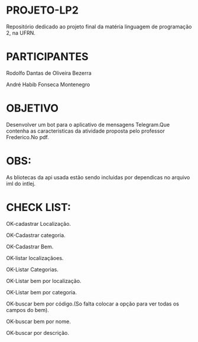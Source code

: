 # PROJETO-LP2
Repositório dedicado ao projeto final da matéria linguagem de programação 2, na UFRN.

# PARTICIPANTES
Rodolfo Dantas de Oliveira Bezerra

André Habib Fonseca Montenegro

# OBJETIVO
Desenvolver um bot para o aplicativo de mensagens Telegram.Que contenha as caracteristicas da atividade proposta pelo professor Frederico.No pdf.


# OBS:
As bliotecas da api usada estão sendo incluidas por dependicas no arquivo iml do intlej.


# CHECK LIST:
OK-cadastrar Localização.

OK-Cadastrar categoria.

OK-Cadastrar Bem.

OK-listar localizaçãoes.

OK-Listar Categorias.

OK-Listar bem por localização.

OK-Listar bem por categoria.

OK-buscar bem por código.(So falta colocar a opção para ver todas os campos do bem).

OK-buscar bem por nome.

OK-buscar por descrição.






